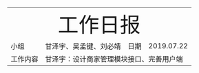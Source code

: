 <center>
	<table>
		<tr>
			<td colspan="4">
			<center>
			<font size=12px>工作日报</font>
			</center>
		</td>
		</tr>
	    <tr>
		    <td >小组</td>  
		    <td >甘泽宇、吴孟键、刘必靖</td>  
		    <td >日期</td>  
		    <td >2019.07.22</td>  
	    </tr>
	    <tr>
		    <td >工作内容</td>  
	        <td colspan="3">
	      甘泽宇：设计商家管理模块接口、完善用户端
</td>
   </tr>
</table>
</center>

<!--stackedit_data:
eyJoaXN0b3J5IjpbMjEwOTA3MTkzNV19
-->